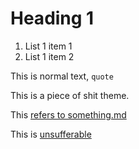 # Heading 1

   1. List 1 item 1
   2. List 1 item 2

This is normal text, `quote`

This is a piece of shit theme.

This [refers to something.md](something.md)

This is [unsufferable](something2.md)
